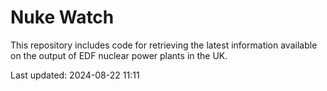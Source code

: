 # Nuke Watch

This repository includes code for retrieving the latest information available on the output of EDF nuclear power plants in the UK.

Last updated: 2024-08-22 11:11